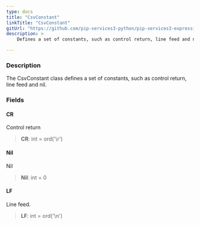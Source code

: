 ```yaml
---
type: docs
title: "CsvConstant"
linkTitle: "CsvConstant"
gitUrl: "https://github.com/pip-services3-python/pip-services3-expressions-python"
description: > 
    Defines a set of constants, such as control return, line feed and nil.

---
```


### Description

The CsvConstant class defines a set of constants, such as control return, line feed and nil.

### Fields

<span class="hide-title-link">

#### CR
Control return
> **CR**: int = ord('\r')

#### Nil
Nil
> **Nil**: int = 0

#### LF
Line feed.
> **LF**: int = ord('\n')

</span>
